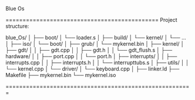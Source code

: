 Blue Os

=============================================
Project structure:

blue_Os/
│
├── boot/
│   └── loader.s
│
├── build/
│   └── kernel/
│       └── ...
│
├── iso/
│   └── boot/
│       ├── grub/
│       └── mykernel.bin
│
├── kernel/
│   ├── gdt/
│   │   ├── gdt.cpp
│   │   ├── gdt.h
│   │   └── gdt_flush.s
│   ├── hardware/
│   │   ├── port.cpp
│   │   └── port.h
│   ├── interrupts/
│   │   ├── interrupts.cpp
│   │   ├── interrupts.h
│   │   └── interrupttubs.s
│   ├── utils/
│   │   └── kernel.cpp
│   └── driver/
│       └── keyboard.cpp
│
├── linker.ld
├── Makefile
├── mykernel.bin
└── mykernel.iso

=======================================================
